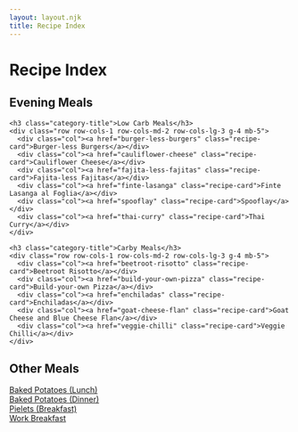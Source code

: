 ```yaml
---
layout: layout.njk
title: Recipe Index
---
```


<div class="recipe-index">
  <h1 class="mb-4">Recipe Index</h1>

  <div class="category-section">
    <h2 class="mb-3">Evening Meals</h2>
    
    <h3 class="category-title">Low Carb Meals</h3>
    <div class="row row-cols-1 row-cols-md-2 row-cols-lg-3 g-4 mb-5">
      <div class="col"><a href="burger-less-burgers" class="recipe-card">Burger-less Burgers</a></div>
      <div class="col"><a href="cauliflower-cheese" class="recipe-card">Cauliflower Cheese</a></div>
      <div class="col"><a href="fajita-less-fajitas" class="recipe-card">Fajita-less Fajitas</a></div>
      <div class="col"><a href="finte-lasanga" class="recipe-card">Finte Lasanga al Foglia</a></div>
      <div class="col"><a href="spooflay" class="recipe-card">Spooflay</a></div>
      <div class="col"><a href="thai-curry" class="recipe-card">Thai Curry</a></div>
    </div>

    <h3 class="category-title">Carby Meals</h3>
    <div class="row row-cols-1 row-cols-md-2 row-cols-lg-3 g-4 mb-5">
      <div class="col"><a href="beetroot-risotto" class="recipe-card">Beetroot Risotto</a></div>
      <div class="col"><a href="build-your-own-pizza" class="recipe-card">Build-your-own Pizza</a></div>
      <div class="col"><a href="enchiladas" class="recipe-card">Enchiladas</a></div>
      <div class="col"><a href="goat-cheese-flan" class="recipe-card">Goat Cheese and Blue Cheese Flan</a></div>
      <div class="col"><a href="veggie-chilli" class="recipe-card">Veggie Chilli</a></div>
    </div>
  </div>

  <div class="category-section">
    <h2 class="mb-3">Other Meals</h2>
    <div class="row row-cols-1 row-cols-md-2 row-cols-lg-3 g-4 mb-5">
      <div class="col"><a href="baked-potatoes" class="recipe-card">Baked Potatoes (Lunch)</a></div>
      <div class="col"><a href="baked-potatoes" class="recipe-card">Baked Potatoes (Dinner)</a></div>
      <div class="col"><a href="pielets" class="recipe-card">Pielets (Breakfast)</a></div>
      <div class="col"><a href="work-breakfast" class="recipe-card">Work Breakfast</a></div>
    </div>
  </div>
</div>
